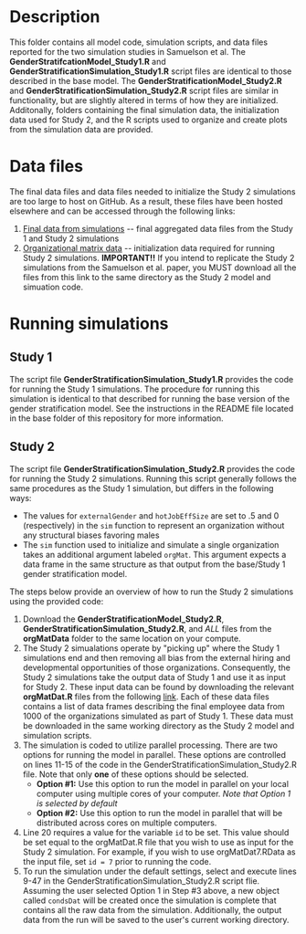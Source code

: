 # Description
This folder contains all model code, simulation scripts, and data files reported for the two simulation studies in Samuelson et al. The **GenderStratifcationModel_Study1.R** and **GenderStratificationSimulation_Study1.R** script files are identical to those described in the base model. The **GenderStratificationModel_Study2.R** and **GenderStratificationSimulation_Study2.R** script files are similar in functionality, but are slightly altered in terms of how they are initialized. Additonally, folders containing the final simulation data, the initialization data used for Study 2, and the R scripts used to organize and create plots from the simulation data are provided.

# Data files
The final data files and data files needed to initialize the Study 2 simulations are too large to host on GitHub. As a result, these files have been hosted elsewhere and can be accessed through the following links:
1. [Final data from simulations](https://umd.box.com/s/5k0mi69gmdle0bj34sefzl3ri0tqrqpx) -- final aggregated data files from the Study 1 and Study 2 simulations
2. [Organizational matrix data](https://umd.box.com/s/victd463ic2yp5n7abvw12626imf4cbe) -- initialization data required for running Study 2 simulations. **IMPORTANT!!** If you intend to replicate the Study 2 simulations from the Samuelson et al. paper, you MUST download all the files from this link to the same directory as the Study 2 model and simuation code.

# Running simulations
## Study 1
The script file **GenderStratificationSimulation_Study1.R** provides the code for running the Study 1 simulations. The procedure for running this simulation is identical to that described for running the base version of the gender stratification model. See the instructions in the README file located in the base folder of this repository for more information.
## Study 2
The script file **GenderStratificationSimulation_Study2.R** provides the code for running the Study 2 simulations. Running this script generally follows the same procedures as the Study 1 simulation, but differs in the following ways:
- The values for `externalGender` and `hotJobEffSize` are set to .5 and 0 (respectively) in the `sim` function to represent an organization without any structural biases favoring males
- The `sim` function used to initialize and simulate a single organization takes an additional argument labeled `orgMat`. This argument expects a data frame in the same structure as that output from the base/Study 1 gender stratification model.

The steps below provide an overview of how to run the Study 2 simulations using the provided code:
1. Download the **GenderStratificationModel_Study2.R**, **GenderStratificationSimulation_Study2.R**, and *ALL* files from the **orgMatData** folder to the same location on your compute. 
2. The Study 2 simualations operate by "picking up" where the Study 1 simulations end and then removing all bias from the external hiring and developmental opportunities of those organizations. Consequently, the Study 2 simulations take the output data of Study 1 and use it as input for Study 2. These input data can be found by downloading the relevant **orgMatDat.R** files from the following [link](https://umd.box.com/s/victd463ic2yp5n7abvw12626imf4cbe). Each of these data files contains a list of data frames describing the final employee data from 1000 of the organizations simulated as part of Study 1. These data must be downloaded in the same working directory as the Study 2 model and simulation scripts.
3. The simulation is coded to utilize parallel processing. There are two options for running the model in parallel. These options are controlled on lines 11-15 of the code in the GenderStratificationSimulation_Study2.R file. Note that only **one** of these options should be selected.
   - **Option #1:** Use this option to run the model in parallel on your local computer using multiple cores of your computer.  *Note that Option 1 is selected by default*
   - **Option #2:** Use this option to run the model in parallel that will be distributed across cores on multiple computers.
4. Line 20 requires a value for the variable `id` to be set. This value should be set equal to the orgMatDat.R file that you wish to use as input for the Study 2 simulation. For example, if you wish to use orgMatDat7.RData as the input file, set `id = 7` prior to running the code.
5. To run the simulation under the default settings, select and execute lines 9-47 in the GenderStratificationSimulation_Study2.R script flie. Assuming the user selected Option 1 in Step #3 above, a new object called `condsDat` will be created once the simulation is complete that contains all the raw data from the simulation. Additionally, the output data from the run will be saved to the user's current working directory.
